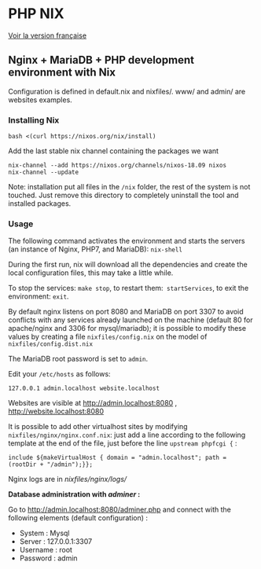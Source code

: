 # PHP NIX

[Voir la version française](Readme.fr.md)

## Nginx + MariaDB + PHP development environment with Nix 

Configuration is defined in default.nix and nixfiles/. www/ and admin/ are websites examples.

### Installing  Nix

```
bash <(curl https://nixos.org/nix/install)
```

Add the last stable nix channel containing the packages we want

```
nix-channel --add https://nixos.org/channels/nixos-18.09 nixos
nix-channel --update
```

Note: installation put all files in the `/nix` folder, the rest of the system is not touched. Just remove this directory to completely uninstall the tool and installed packages.

### Usage

The following command activates the environment and starts the servers (an instance of Nginx, PHP7, and MariaDB): `nix-shell`

During the first run, nix will download all the dependencies and create the local configuration files, this may take a little while.

To stop the services: `make stop`, to restart them:` startServices`, to exit the environment: `exit`.

By default nginx listens on port 8080 and MariaDB on port 3307 to avoid conflicts with any services already launched on the machine (default 80 for apache/nginx and 3306 for mysql/mariadb); it is possible to modify these values by creating a file `nixfiles/config.nix` on the model of `nixfiles/config.dist.nix`

The MariaDB root password is set to `admin`.

Edit your `/etc/hosts` as follows:

```
127.0.0.1 admin.localhost website.localhost

```

Websites are visible at http://admin.localhost:8080 , http://website.localhost:8080 

It is possible to add other virtualhost sites by modifying `nixfiles/nginx/nginx.conf.nix`: just add a line according to the following template at the end of the file, just before the line `upstream phpfcgi {` :

    include ${makeVirtualHost { domain = "admin.localhost"; path = (rootDir + "/admin");}};

Nginx logs are in _nixfiles/nginx/logs/_

**Database administration with _adminer_ :**

Go to http://admin.localhost:8080/adminer.php and connect with the following elements (default configuration) : 

- System : Mysql
- Server : 127.0.0.1:3307
- Username : root
- Password : admin

